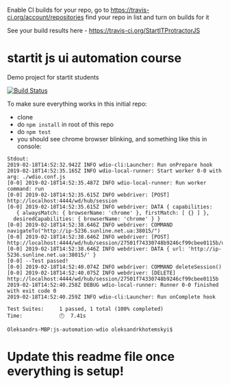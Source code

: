 
Enable CI builds for your repo, go to 
https://travis-ci.org/account/repositories
find your repo in list and turn on builds for it

See your build results here - https://travis-ci.org/StartITProtractorJS

# startit js ui automation course
Demo project for startit students

[![Build Status](https://travis-ci.org/StartITProtractorJS/7-js-ui-wdio-OleksandrLz.svg?branch=master)](https://travis-ci.org/StartITProtractorJS/7-js-ui-wdio-OleksandrLz)


To make sure everything works in this initial repo:
- clone
- do `npm install` in root of this repo
- do `npm test`
- you should see chrome browser blinking, and something like this in console:
```
Stdout:
2019-02-18T14:52:32.942Z INFO wdio-cli:Launcher: Run onPrepare hook
2019-02-18T14:52:35.165Z INFO wdio-local-runner: Start worker 0-0 with arg: ./wdio.conf.js
[0-0] 2019-02-18T14:52:35.487Z INFO wdio-local-runner: Run worker command: run
[0-0] 2019-02-18T14:52:35.615Z INFO webdriver: [POST] http://localhost:4444/wd/hub/session
[0-0] 2019-02-18T14:52:35.615Z INFO webdriver: DATA { capabilities:
   { alwaysMatch: { browserName: 'chrome' }, firstMatch: [ {} ] },
  desiredCapabilities: { browserName: 'chrome' } }
[0-0] 2019-02-18T14:52:38.646Z INFO webdriver: COMMAND navigateTo("http://ip-5236.sunline.net.ua:38015/")
[0-0] 2019-02-18T14:52:38.646Z INFO webdriver: [POST] http://localhost:4444/wd/hub/session/27501f74330748b9246cf99cbee0115b/url
[0-0] 2019-02-18T14:52:38.646Z INFO webdriver: DATA { url: 'http://ip-5236.sunline.net.ua:38015/' }
[0-0] --Test passed!
[0-0] 2019-02-18T14:52:40.074Z INFO webdriver: COMMAND deleteSession()
[0-0] 2019-02-18T14:52:40.075Z INFO webdriver: [DELETE] http://localhost:4444/wd/hub/session/27501f74330748b9246cf99cbee0115b
2019-02-18T14:52:40.258Z DEBUG wdio-local-runner: Runner 0-0 finished with exit code 0
2019-02-18T14:52:40.259Z INFO wdio-cli:Launcher: Run onComplete hook

Test Suites:     1 passed, 1 total (100% completed)
Time:            🕛  7.41s

Oleksandrs-MBP:js-automation-wdio oleksandrkhotemskyi$ 
```

# Update this readme file once everything is setup!
